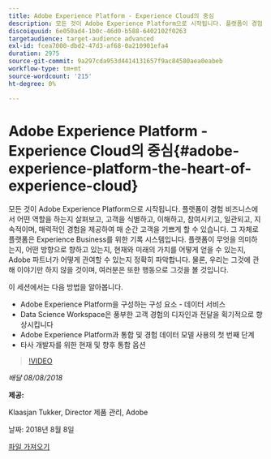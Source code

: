 ```yaml
---
title: Adobe Experience Platform - Experience Cloud의 중심
description: 모든 것이 Adobe Experience Platform으로 시작됩니다. 플랫폼이 경험 비즈니스에서 어떤 역할을 하는지 살펴보고, 고객을 식별하고, 이해하고, 참여시키고, 일관되고, 지속적이며, 매력적인 경험을 제공하여 매 순간 고객을 기쁘게 할 수 있습니다.
discoiquuid: 6e050ad4-1b0c-46d0-b588-6402102f0263
targetaudience: target-audience advanced
exl-id: fcea7000-dbd2-47d3-af68-0a210901efa4
duration: 2975
source-git-commit: 9a297cda953d4414131657f9ac84580aea0eabeb
workflow-type: tm+mt
source-wordcount: '215'
ht-degree: 0%

---
```


# Adobe Experience Platform - Experience Cloud의 중심{#adobe-experience-platform-the-heart-of-experience-cloud}

모든 것이 Adobe Experience Platform으로 시작됩니다. 플랫폼이 경험 비즈니스에서 어떤 역할을 하는지 살펴보고, 고객을 식별하고, 이해하고, 참여시키고, 일관되고, 지속적이며, 매력적인 경험을 제공하여 매 순간 고객을 기쁘게 할 수 있습니다. 그 자체로 플랫폼은 Experience Business를 위한 기록 시스템입니다.  플랫폼이 무엇을 의미하는지, 어떤 방향으로 향하고 있는지, 현재와 미래의 가치를 어떻게 얻을 수 있는지, Adobe 파트너가 어떻게 관여할 수 있는지 정확히 파악합니다. 물론, 우리는 그것에 관해 이야기만 하지 않을 것이며, 여러분은 또한 행동으로 그것을 볼 것입니다.

이 세션에서는 다음 방법을 알아봅니다.

* Adobe Experience Platform을 구성하는 구성 요소 - 데이터 서비스
* Data Science Workspace은 풍부한 고객 경험의 디자인과 전달을 획기적으로 향상시킵니다
* Adobe Experience Platform과 통합 및 경험 데이터 모델 사용의 첫 번째 단계
* 타사 개발자를 위한 현재 및 향후 통합 옵션

>[!VIDEO](https://video.tv.adobe.com/v/23270/?quality=9)

*배달 08/08/2018*

**제공:**

Klaasjan Tukker, Director 제품 관리, Adobe

날짜: 2018년 8월 8일

[파일 가져오기](assets/20180808-gems-adobe+cloud+platform-experience+system+of+record-1.pdf)

<!--
[Get back to the Overview](https://helpx.adobe.com/experience-manager/kt/eseminars/gems/aem-index.html)
-->
